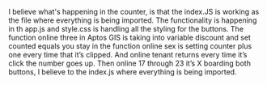 I believe what's happening in the counter, is that the index.JS is working as the file where everything is being imported. The functionality is happening in th app.js and style.css is handling all the styling for the buttons. The function online three in Aptos GIS is taking into variable discount and set counted equals you stay in the function online sex is setting counter plus one every time that it’s clipped. And online tenant returns every time it’s click the number goes up. Then online 17 through 23 it’s X boarding both buttons, I believe to the index.js where everything is being imported.
